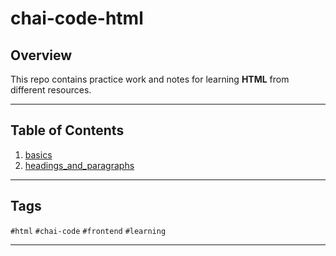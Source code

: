 # chai-code-html

## Overview
This repo contains practice work and notes for learning **HTML** from different resources.

----------------

## Table of Contents

1. [basics](./basics/01_basics.html)
1. [headings_and_paragraphs](./headings_and_paragraphs/02_headings_paragraphs.html)

----------------

## Tags 

`#html` `#chai-code` `#frontend` `#learning`

----------------


